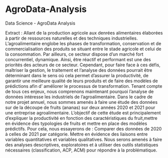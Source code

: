 # AgroData-Analysis
Data Science - AgroData Analysis

Extract : 
Allant de la production agricole aux denrées alimentaires élaborées à partir de ressources naturelles et des
techniques industrielles. L’agroalimentaire englobe les phases de transformation, conservation et de
commercialisation des produits se situant entre le stade agricole et celui de la consommation.
Par ailleurs, ce secteur dispose d’un marché fort concurrentiel, dynamique. Ainsi, être réactif et performant est
une des priorités des acteurs de ce secteur. Cependant, pour faire face à ces défis, maîtriser la gestion, le
traitement et l’analyse des données pourrait être déterminant dans le sens où cela permet d’assurer la
productivité, de garantir une meilleure qualité de leurs produits et de faire des modèles de prédictions afin d’
améliorer le processus de transformation. Tenant compte de tous ces enjeux, nous comprenons maintenant
pourquoi l’analyse de données intéresse les industriels de l’agroalimentaire.
Dans le cadre de notre projet annuel, nous sommes amenés à faire une étude des données sur de la découpe
de fruits (ananas) sur deux années 2020 et 2021 pour une entreprise agroalimentaire.
L’objectif de cette étude est principalement d’expliquer la productivité en fonction des caractéristiques du
fruit,mettre en évidence des typologies de fruits et mettre en place des modèles prédictifs. Pour cela, nous
essayerons de :
Comparer des données de 2020 à celles de 2021 par catégorie.
Mettre en évidence des liaisons entre variables quantitatives et variables qualitatives.
Nous serons amenés à faire des analyses descriptives, exploratoires et à utiliser des outils statistiques
nécessaires (classification, ACP, ACM) pour répondre à la problématique.
